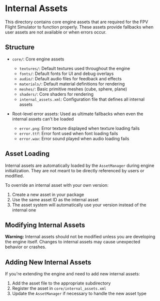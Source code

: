 # Internal Assets

This directory contains core engine assets that are required for the FPV Flight Simulator to function properly. These assets provide fallbacks when user assets are not available or when errors occur.

## Structure

- `core/`: Core engine assets
  - `textures/`: Default textures used throughout the engine
  - `fonts/`: Default fonts for UI and debug overlays
  - `audio/`: Default audio files for feedback and effects
  - `materials/`: Default material definitions for rendering
  - `meshes/`: Basic primitive meshes (cube, sphere, plane)
  - `shaders/`: Core shaders for rendering
  - `internal_assets.xml`: Configuration file that defines all internal assets

- Root-level error assets: Used as ultimate fallbacks when even the internal assets can't be loaded
  - `error.png`: Error texture displayed when texture loading fails
  - `error.ttf`: Error font used when font loading fails
  - `error.wav`: Error sound played when audio loading fails

## Asset Loading

Internal assets are automatically loaded by the `AssetManager` during engine initialization. They are not meant to be directly referenced by users or modified.

To override an internal asset with your own version:

1. Create a new asset in your package
2. Use the same asset ID as the internal asset
3. The asset system will automatically use your version instead of the internal one

## Modifying Internal Assets

**Warning:** Internal assets should not be modified unless you are developing the engine itself. Changes to internal assets may cause unexpected behavior or crashes.

## Adding New Internal Assets

If you're extending the engine and need to add new internal assets:

1. Add the asset file to the appropriate subdirectory
2. Register the asset in `core/internal_assets.xml`
3. Update the `AssetManager` if necessary to handle the new asset type
